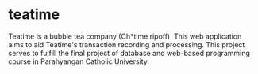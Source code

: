 # teatime
Teatime is a bubble tea company (Ch\*time ripoff). This web application aims to aid Teatime's transaction recording and processing. This project serves to fulfill the final project of database and web-based programming course in Parahyangan Catholic University.

